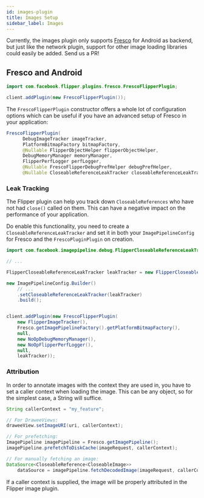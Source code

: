 ```yaml
---
id: images-plugin
title: Images Setup
sidebar_label: Images
---
```


Currently, the images plugin only supports [Fresco](https://frescolib.org/) for Android as backend, but just like the network plugin, support for other image loading libraries
could easily be added. Send us a PR!

## Fresco and Android

```java
import com.facebook.flipper.plugins.fresco.FrescoFlipperPlugin;

client.addPlugin(new FrescoFlipperPlugin());
```

The `FrescoFlipperPlugin` constructor offers a whole lot of configuration options which
can be useful if you have an advanced setup of Fresco in your application:


```java
FrescoFlipperPlugin(
      DebugImageTracker imageTracker,
      PlatformBitmapFactory bitmapFactory,
      @Nullable FlipperObjectHelper flipperObjectHelper,
      DebugMemoryManager memoryManager,
      FlipperPerfLogger perfLogger,
      @Nullable FrescoFlipperDebugPrefHelper debugPrefHelper,
      @Nullable CloseableReferenceLeakTracker closeableReferenceLeakTracker) { ... }
```

### Leak Tracking

The Flipper plugin can help you track down `CloseableReferences` who have not had
`close()` called on them. This can have a negative impact on the performance of
your application.

Do enable this functionality, you need to create a `CloseableReferenceLeakTracker`
and set it in both your `ImagePipelineConfig` for Fresco and the `FrescoPluginPlugin`
on creation.

```java
import com.facebook.imagepipeline.debug.FlipperCloseableReferenceLeakTracker;

// ...

FlipperCloseableReferenceLeakTracker leakTracker = new FlipperCloseableReferenceLeakTracker();

new ImagePipelineConfig.Builder()
    // ...
    .setCloseableReferenceLeakTracker(leakTracker)
    .build();


client.addPlugin(new FrescoFlipperPlugin(
    new FlipperImageTracker(),
    Fresco.getImagePipelineFactory().getPlatformBitmapFactory(),
    null,
    new NoOpDebugMemoryManager(),
    new NoOpFlipperPerfLogger(),
    null,
    leakTracker));
```

### Attribution

In order to annotate images with the context they are used in, you have to set a
caller context when loading the image. This can be any object, so for the simplest
case, a String will suffice.

```java
String callerContext = "my_feature";

// For DraweeViews:
draweeView.setImageURI(uri, callerContext);

// For prefetching:
ImagePipeline imagePipeline = Fresco.getImagePipeline();
imagePipeline.prefetchToDiskCache(imageRequest, callerContext);

// For manually fetching an image:
DataSource<CloseableReference<CloseableImage>>
    dataSource = imagePipeline.fetchDecodedImage(imageRequest, callerContext);
```

If a caller context is supplied, the image will be properly attributed in the
Flipper image plugin.
